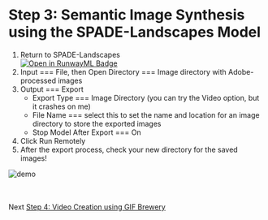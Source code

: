 # Step 3: Semantic Image Synthesis using the SPADE-Landscapes Model
1. Return to SPADE-Landscapes<br>
[![Open in RunwayML Badge](https://open-app.runwayml.com/gh-badge.svg)](https://open-app.runwayml.com/?model=genekogan/spade-landscapes)
2. Input === File, then Open Directory === Image directory with Adobe-processed images
3. Output === Export
    * Export Type === Image Directory (you can try the Video option, but it crashes on me)
    * File Name === select this to set the name and location for an image directory to store the exported images
    * Stop Model After Export === On
4. Click Run Remotely
5. After the export process, check your new directory for the saved images!

![demo](https://github.com/ellennickles/painting-landscapes-with-the-body/blob/master/images/demo_SPADE-landscapes.png)

<br></br>
Next [Step 4: Video Creation using GIF Brewery](https://github.com/ellennickles/painting-landscapes-with-the-body/blob/master/outline/06-step4-gif-brewery.md)